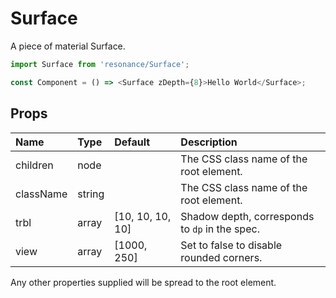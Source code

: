 Surface
=======

A piece of material Surface.

```js
import Surface from 'resonance/Surface';

const Component = () => <Surface zDepth={8}>Hello World</Surface>;
```

Props
-----

| Name | Type | Default | Description |
|:-----|:-----|:--------|:------------|
| children | node |  | The CSS class name of the root element. |
| className | string |  | The CSS class name of the root element. |
| trbl | array | [10, 10, 10, 10] | Shadow depth, corresponds to `dp` in the spec. |
| view | array | [1000, 250] | Set to false to disable rounded corners. |

Any other properties supplied will be spread to the root element.

